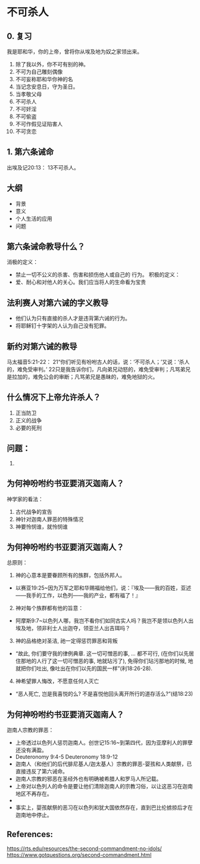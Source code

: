 # 不可杀人

## 0. 复习
我是耶和华，你的上帝，曾将你从埃及地为奴之家领出来。
1. 除了我以外，你不可有别的神。
2. 不可为自己雕刻偶像
3. 不可妄称耶和华你神的名
4. 当记念安息日，守为圣日。
5. 当孝敬父母
6. 不可杀人
7. 不可奸淫
8. 不可偷盗
9. 不可作假见证陷害人
10. 不可贪恋
## 1. 第六条诫命
出埃及记20:13：
13不可杀人。
## 大纲
- 背景
- 意义
- 个人生活的应用
- 问题
## 第六条诫命教导什么？
消极的定义：
- 禁止一切不公义的杀害、伤害和损伤他人或自己的
行为。
积极的定义：
- 爱、耐心和对他人的关心。我们应当将人的生命看为宝贵

## 法利赛人对第六诫的字义教导
- 他们认为只有直接的杀人才是违背第六诫的行为。
- 将耶稣钉十字架的人认为自己没有犯罪。

## 新约对第六诫的教导
马太福音5:21-22：
21“你们听见有吩咐古人的话，说：‘不可杀人；’又说：‘杀人的，难免受审判。’
22只是我告诉你们，凡向弟兄动怒的，难免受审判；凡骂弟兄是拉加的，难免公会的审断；凡骂弟兄是愚昧的，难免地狱的火。

## 什么情况下上帝允许杀人？
1. 正当防卫
2. 正义的战争
3. 必要的死刑

## 问题：
1. 


## 为何神吩咐约书亚要消灭迦南人？

神学家的看法：
1. 古代战争的宣告
2. 神针对迦南人罪恶的特殊情况
3. 神要怜悯谁，就怜悯谁

## 为何神吩咐约书亚要消灭迦南人？
总原则：
1. 神的心意本是要眷顾所有的族群，包括外邦人。
- 以赛亚19:25~因为万军之耶和华赐福给他们，说：『埃及——我的百姓，亚述——我手的工作，以色列——我的产业，都有福了！』
2. 神对每个族群都有他的旨意：
- 阿摩斯9:7~以色列人哪，我岂不看你们如同古实人吗？我岂不是领以色列人出埃及地，领非利士人出迦夺，领亚兰人出吉珥吗？
3. 神的品格绝对圣洁, 祂一定得惩罚罪恶和背叛
-  “故此, 你们要守我的律例典章. 这一切可憎恶的事, … 都不可行, (在你们以先居住那地的人行了这一切可憎恶的事, 地就玷污了), 免得你们玷污那地的时候, 地就把你们吐出, 像吐出在你们以先的国民一样”(利18:26-28).
4. 神希望罪人悔改，不愿意任何人灭亡
-  “恶人死亡, 岂是我喜悦的么? 不是喜悦他回头离开所行的道存活么?”(结18:23)
## 为何神吩咐约书亚要消灭迦南人？
迦南人宗教的罪恶：
- 上帝透过以色列人惩罚迦南人。创世记15:16~到第四代，因为亚摩利人的罪孽还没有满盈。
- Deuteronomy 9:4-5 Deuteronomy 18:9-12
- 迦南人（和他们的后代腓尼基人/迦太基人）宗教的罪恶-婴孩和人类献祭，已直接违反了第六诫命。
- 迦南人宗教的邪恶在圣经外也有明确被希腊人和罗马人所记载。
- 上帝对以色列人的命令是要让他们清除迦南人的宗教习俗，以让这恶习在迦南地区不再存在。
- 
- 事实上，婴孩献祭的恶习在以色列和犹大国依然存在，直到巴比伦掳掠后才在迦南地中停止。

## References:
https://rts.edu/resources/the-second-commandment-no-idols/
https://www.gotquestions.org/second-commandment.html